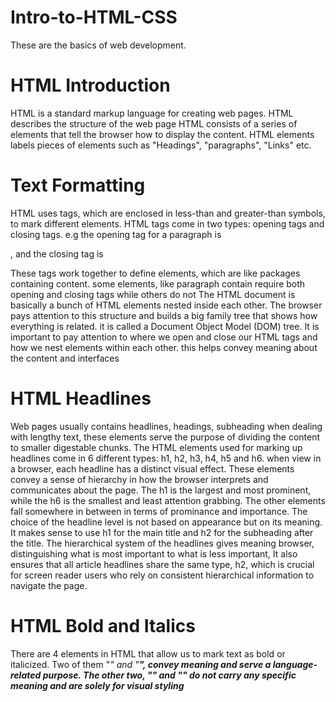 # Intro-to-HTML-CSS
These are the basics of web development.

# HTML Introduction
HTML is a standard markup language for creating web pages.
HTML describes the structure of the web page
HTML consists of a series of elements that tell the browser how to display the content.
HTML elements labels pieces of elements such as "Headings", "paragraphs", "Links" etc.

# Text Formatting
HTML uses tags, which are enclosed in less-than and greater-than symbols, to mark different elements.
HTML tags come in two types: opening tags and closing tags. e.g the opening tag for a paragraph is <p> , and the closing tag is </p>
These tags work together to define elements, which are like packages containing content. some elements, like paragraph contain require both opening and closing tags
while others do not
The HTML document is basically a bunch of HTML elements nested inside each other.
The browser pays attention to this structure and builds a big family tree that shows how everything is related. it is called a Document Object Model (DOM) tree.
It is important to pay attention to where we open and close our HTML tags and how we nest elements within each other. this helps convey meaning about the content and interfaces

# HTML Headlines
Web pages usually contains headlines, headings, subheading when dealing with lengthy text, these elements serve the purpose of dividing the content to smaller digestable chunks.
The HTML elements used for marking up headlines come in 6 different types: h1, h2, h3, h4, h5 and h6. when view in a browser, each headline has a distinct visual effect.
These elements convey a sense of hierarchy in how the browser interprets and communicates about the page.
The h1 is the largest and most prominent, while the h6 is the smallest and least attention grabbing. The other elements fall somewhere in between in terms of prominance and importance.
The choice of the headline level is not based on appearance but on its meaning. It makes sense to use h1 for the main title and h2 for the subheading after the title.
The hierarchical system of the headlines gives meaning browser, distinguishing what is most important to what is less important, It also ensures that all article headlines share the same type, h2,
which is crucial for screen reader users who rely on consistent hierarchical information to navigate the page.

# HTML Bold and Italics
There are 4 elements in HTML that allow us to mark text as bold or italicized. Two of them "<em>" and "<strong>", convey meaning  and serve a language-related purpose. The other two, "<i>" and "<b>" do not
carry any specific meaning and are solely for visual styling 
